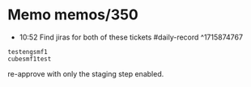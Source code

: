 # Memo memos/350
- 10:52 Find jiras for both of these tickets #daily-record ^1715874767
```
testengsmf1
cubesmf1test
```
re-approve with only the staging step enabled.